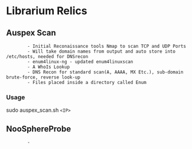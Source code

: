 # Librarium Relics
## Auspex Scan 
            - Initial Reconaissance tools Nmap to scan TCP and UDP Ports
            - Will take domain names from output and auto store into /etc/hosts, needed for DNSrecon
            - enum4linux-ng - updated enum4linuxscan
            - A WhoIs Lookup
            - DNS Recon for standard scan(A, AAAA, MX Etc.), sub-domain brute-force, reverse look-up
            - Files placed inside a directory called Enum
### Usage
sudo auspex_scan.sh `<IP>`

## NooSphereProbe
            - 
